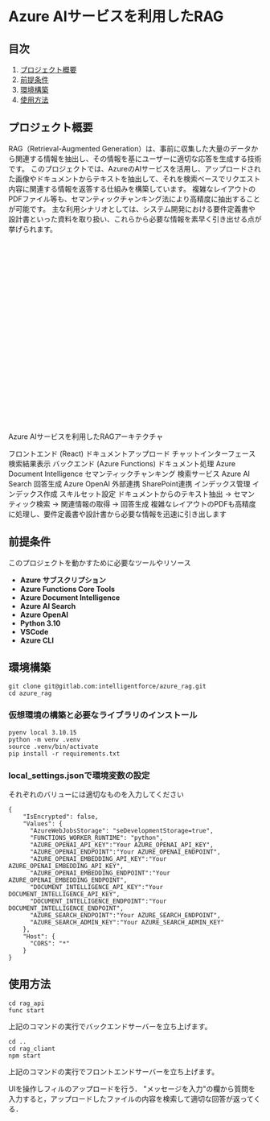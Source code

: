 # Azure AIサービスを利用したRAG 
 
 
## 目次
 
1. [プロジェクト概要](#プロジェクト概要)
2. [前提条件](#前提条件)
3. [環境構築](#環境構築)
4. [使用方法](#使用方法)
 
 
 
## プロジェクト概要
 
RAG（Retrieval-Augmented Generation）は、事前に収集した大量のデータから関連する情報を抽出し、その情報を基にユーザーに適切な応答を生成する技術です。
このプロジェクトでは、AzureのAIサービスを活用し、アップロードされた画像やドキュメントからテキストを抽出して、それを検索ベースでリクエスト内容に関連する情報を返答する仕組みを構築しています。
複雑なレイアウトのPDFファイル等も、セマンティックチャンキング法により高精度に抽出することが可能です。
主な利用シナリオとしては、システム開発における要件定義書や設計書といった資料を取り扱い、これらから必要な情報を素早く引き出せる点が挙げられます。
 <svg xmlns="http://www.w3.org/2000/svg" viewBox="0 0 800 600">
  <!-- 背景 -->
  <rect width="800" height="600" fill="#f0f5ff" />
  
  <!-- タイトル -->
  <text x="400" y="40" font-family="Arial" font-size="24" font-weight="bold" text-anchor="middle" fill="#0078D4">Azure AIサービスを利用したRAGアーキテクチャ</text>
  
  <!-- クライアントセクション -->
  <rect x="50" y="80" width="200" height="180" rx="10" fill="#E1EFFF" stroke="#0078D4" stroke-width="2" />
  <text x="150" y="100" font-family="Arial" font-size="16" font-weight="bold" text-anchor="middle" fill="#0078D4">フロントエンド</text>
  <text x="150" y="120" font-family="Arial" font-size="14" text-anchor="middle" fill="#333">(React)</text>
  
  <!-- クライアントコンポーネント -->
  <rect x="70" y="140" width="160" height="30" rx="5" fill="#ffffff" stroke="#0078D4" stroke-width="1" />
  <text x="150" y="160" font-family="Arial" font-size="12" text-anchor="middle" fill="#333">ドキュメントアップロード</text>
  
  <rect x="70" y="180" width="160" height="30" rx="5" fill="#ffffff" stroke="#0078D4" stroke-width="1" />
  <text x="150" y="200" font-family="Arial" font-size="12" text-anchor="middle" fill="#333">チャットインターフェース</text>
  
  <rect x="70" y="220" width="160" height="30" rx="5" fill="#ffffff" stroke="#0078D4" stroke-width="1" />
  <text x="150" y="240" font-family="Arial" font-size="12" text-anchor="middle" fill="#333">検索結果表示</text>
  
  <!-- バックエンドセクション -->
  <rect x="300" y="80" width="450" height="420" rx="10" fill="#E1EFFF" stroke="#0078D4" stroke-width="2" />
  <text x="525" y="100" font-family="Arial" font-size="16" font-weight="bold" text-anchor="middle" fill="#0078D4">バックエンド (Azure Functions)</text>
  
  <!-- Azure AI サービス -->
  <rect x="330" y="130" width="180" height="140" rx="5" fill="#ffffff" stroke="#0078D4" stroke-width="1" />
  <text x="420" y="150" font-family="Arial" font-size="14" font-weight="bold" text-anchor="middle" fill="#0078D4">ドキュメント処理</text>
  
  <rect x="340" y="170" width="160" height="30" rx="5" fill="#CCE4FF" stroke="#0078D4" stroke-width="1" />
  <text x="420" y="190" font-family="Arial" font-size="12" text-anchor="middle" fill="#333">Azure Document Intelligence</text>
  
  <rect x="340" y="210" width="160" height="30" rx="5" fill="#CCE4FF" stroke="#0078D4" stroke-width="1" />
  <text x="420" y="230" font-family="Arial" font-size="12" text-anchor="middle" fill="#333">セマンティックチャンキング</text>
  
  <!-- Azure AI Search -->
  <rect x="330" y="280" width="180" height="90" rx="5" fill="#ffffff" stroke="#0078D4" stroke-width="1" />
  <text x="420" y="300" font-family="Arial" font-size="14" font-weight="bold" text-anchor="middle" fill="#0078D4">検索サービス</text>
  
  <rect x="340" y="320" width="160" height="30" rx="5" fill="#CCE4FF" stroke="#0078D4" stroke-width="1" />
  <text x="420" y="340" font-family="Arial" font-size="12" text-anchor="middle" fill="#333">Azure AI Search</text>
  
  <!-- Azure OpenAI -->
  <rect x="330" y="380" width="180" height="90" rx="5" fill="#ffffff" stroke="#0078D4" stroke-width="1" />
  <text x="420" y="400" font-family="Arial" font-size="14" font-weight="bold" text-anchor="middle" fill="#0078D4">回答生成</text>
  
  <rect x="340" y="420" width="160" height="30" rx="5" fill="#CCE4FF" stroke="#0078D4" stroke-width="1" />
  <text x="420" y="440" font-family="Arial" font-size="12" text-anchor="middle" fill="#333">Azure OpenAI</text>
  
  <!-- SharePoint連携 -->
  <rect x="540" y="130" width="180" height="90" rx="5" fill="#ffffff" stroke="#0078D4" stroke-width="1" />
  <text x="630" y="150" font-family="Arial" font-size="14" font-weight="bold" text-anchor="middle" fill="#0078D4">外部連携</text>
  
  <rect x="550" y="170" width="160" height="30" rx="5" fill="#CCE4FF" stroke="#0078D4" stroke-width="1" />
  <text x="630" y="190" font-family="Arial" font-size="12" text-anchor="middle" fill="#333">SharePoint連携</text>
  
  <!-- インデックス管理 -->
  <rect x="540" y="230" width="180" height="140" rx="5" fill="#ffffff" stroke="#0078D4" stroke-width="1" />
  <text x="630" y="250" font-family="Arial" font-size="14" font-weight="bold" text-anchor="middle" fill="#0078D4">インデックス管理</text>
  
  <rect x="550" y="270" width="160" height="30" rx="5" fill="#CCE4FF" stroke="#0078D4" stroke-width="1" />
  <text x="630" y="290" font-family="Arial" font-size="12" text-anchor="middle" fill="#333">インデックス作成</text>
  
  <rect x="550" y="310" width="160" height="30" rx="5" fill="#CCE4FF" stroke="#0078D4" stroke-width="1" />
  <text x="630" y="330" font-family="Arial" font-size="12" text-anchor="middle" fill="#333">スキルセット設定</text>
  
  <!-- ドキュメントフロー -->
  <path d="M250 170 L330 190" stroke="#0078D4" stroke-width="2" fill="none" marker-end="url(#arrowhead)" />
  <path d="M250 200 L310 200 L310 340 L330 340" stroke="#0078D4" stroke-width="2" fill="none" marker-end="url(#arrowhead)" />
  <path d="M250 230 L300 230 L300 430 L330 430" stroke="#0078D4" stroke-width="2" fill="none" marker-end="url(#arrowhead)" />
  
  <path d="M420 240 L420 280" stroke="#0078D4" stroke-width="2" fill="none" marker-end="url(#arrowhead)" />
  <path d="M420 370 L420 380" stroke="#0078D4" stroke-width="2" fill="none" marker-end="url(#arrowhead)" />
  
  <path d="M510 190 L540 190" stroke="#0078D4" stroke-width="2" fill="none" marker-end="url(#arrowhead)" />
  <path d="M510 340 L540 290" stroke="#0078D4" stroke-width="2" fill="none" marker-end="url(#arrowhead)" />
  
  <!-- 矢印定義 -->
  <defs>
    <marker id="arrowhead" markerWidth="10" markerHeight="7" refX="9" refY="3.5" orient="auto">
      <polygon points="0 0, 10 3.5, 0 7" fill="#0078D4" />
    </marker>
  </defs>
  
  <!-- データフロー説明 -->
  <rect x="50" y="520" width="700" height="60" rx="10" fill="#ffffff" stroke="#0078D4" stroke-width="1" />
  <text x="400" y="545" font-family="Arial" font-size="14" text-anchor="middle" fill="#333">
    ドキュメントからのテキスト抽出 → セマンティック検索 → 関連情報の取得 → 回答生成
  </text>
  <text x="400" y="565" font-family="Arial" font-size="12" text-anchor="middle" fill="#666">
    複雑なレイアウトのPDFも高精度に処理し、要件定義書や設計書から必要な情報を迅速に引き出します
  </text>
</svg>
 
 
## 前提条件
 
このプロジェクトを動かすために必要なツールやリソース
 
- **Azure サブスクリプション**
- **Azure Functions Core Tools**
- **Azure Document Intelligence**
- **Azure AI Search**
- **Azure OpenAI**
- **Python 3.10**
- **VSCode**
- **Azure CLI**
 
 
 
## 環境構築
 
```
git clone git@gitlab.com:intelligentforce/azure_rag.git
cd azure_rag
```
 
### 仮想環境の構築と必要なライブラリのインストール
 
```
pyenv local 3.10.15
python -m venv .venv
source .venv/bin/activate
pip install -r requirements.txt
```
 
### local_settings.jsonで環境変数の設定
それぞれのバリューには適切なものを入力してください
```
{
    "IsEncrypted": false,
    "Values": {
      "AzureWebJobsStorage": "seDevelopmentStorage=true",
      "FUNCTIONS_WORKER_RUNTIME": "python",
      "AZURE_OPENAI_API_KEY":"Your AZURE_OPENAI_API_KEY",
      "AZURE_OPENAI_ENDPOINT":"Your AZURE_OPENAI_ENDPOINT",
      "AZURE_OPENAI_EMBEDDING_API_KEY":"Your AZURE_OPENAI_EMBEDDING_API_KEY",
      "AZURE_OPENAI_EMBEDDING_ENDPOINT":"Your AZURE_OPENAI_EMBEDDING_ENDPOINT",
      "DOCUMENT_INTELLIGENCE_API_KEY":"Your DOCUMENT_INTELLIGENCE_API_KEY",
      "DOCUMENT_INTELLIGENCE_ENDPOINT":"Your DOCUMENT_INTELLIGENCE_ENDPOINT",
      "AZURE_SEARCH_ENDPOINT":"Your AZURE_SEARCH_ENDPOINT",
      "AZURE_SEARCH_ADMIN_KEY":"Your AZURE_SEARCH_ADMIN_KEY"
    },
    "Host": {
      "CORS": "*"
    }
}
```
 
 
 
## 使用方法
 
```
cd rag_api
func start
```
 
上記のコマンドの実行でバックエンドサーバーを立ち上げます。<br>

```
cd ..
cd rag_cliant
npm start
``` 
上記のコマンドの実行でフロントエンドサーバーを立ち上げます。<br>


UIを操作しフィルのアップロードを行う．
"メッセージを入力"の欄から質問を入力すると，アップロードしたファイルの内容を検索して適切な回答が返ってくる．
